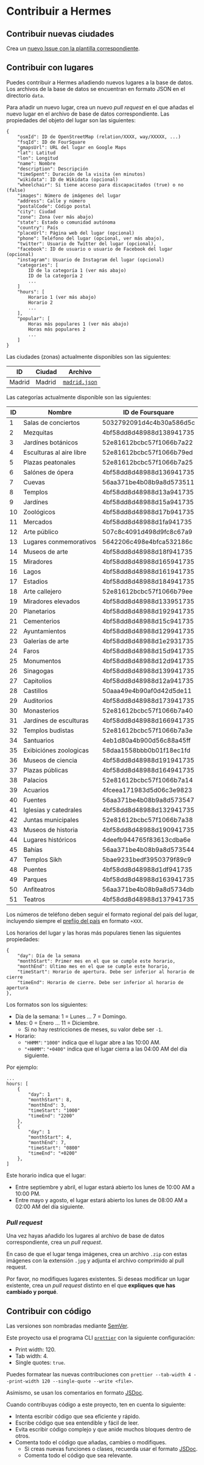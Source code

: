 # Contribuir a Hermes

## Contribuir nuevas ciudades

Crea un [nuevo Issue con la plantilla correspondiente](https://github.com/SrGMC/hermes-issues/issues/new?assignees=SrGMC&labels=city+request&template=es_city_request.md&title=%5BCIUDAD%5D+).

## Contribuir con lugares

Puedes contribuir a Hermes añadiendo nuevos lugares a la base de datos. Los archivos de la base de datos se encuentran en formato JSON en el directorio `data`.

Para añadir un nuevo lugar, crea un nuevo _pull request_ en el que añadas el nuevo lugar en el archivo de base de datos correspondiente. Las propiedades del objeto del lugar son las siguientes:

```
{
    "osmId": ID de OpenStreetMap (relation/XXXX, way/XXXXX, ...)
    "fsqId": ID de FourSquare
    "gmapsUrl": URL del lugar en Google Maps
    "lat": Latitud
    "lon": Longitud
    "name": Nombre
    "description": Descripción
    "timeSpent": Duración de la visita (en minutos)
    "wikidata": ID de Wikidata (opcional)
    "wheelchair": Si tiene acceso para discapacitados (true) o no (false)
    "images": Número de imágenes del lugar
    "address": Calle y número
    "postalCode": Código postal
    "city": Ciudad
    "zone": Zona (ver más abajo)
    "state": Estado o comunidad autónoma
    "country": País
    "placeUrl": Página web del lugar (opcional)
    "phone": Teléfono del lugar (opcional, ver más abajo),
    "twitter": Usuario de Twitter del lugar (opcional),
    "facebook": ID de usuario o usuario de Facebook del lugar (opcional)
    "instagram": Usuario de Instagram del lugar (opcional)
    "categories": [
        ID de la categoría 1 (ver más abajo)
        ID de la categoría 2
        ...
    ]
    "hours": [
        Horario 1 (ver más abajo)
        Horario 2
        ...
    ],
    "popular": [
        Horas más populares 1 (ver más abajo)
        Horas más populares 2
        ...
    ]
}
```

Las ciudades (zonas) actualmente disponibles son las siguientes:

| ID     | Ciudad | Archivo                                 |
| ------ | ------ | --------------------------------------- |
| Madrid | Madrid | [`madrid.json`](../../data/madrid.json) |

Las categorías actualmente disponible son las siguientes:

| ID  | Nombre                   | ID de Foursquare         |
| --- | ------------------------ | ------------------------ |
| 1   | Salas de conciertos      | 5032792091d4c4b30a586d5c |
| 2   | Mezquitas                | 4bf58dd8d48988d138941735 |
| 3   | Jardínes botánicos       | 52e81612bcbc57f1066b7a22 |
| 4   | Esculturas al aire libre | 52e81612bcbc57f1066b79ed |
| 5   | Plazas peatonales        | 52e81612bcbc57f1066b7a25 |
| 6   | Salónes de ópera         | 4bf58dd8d48988d136941735 |
| 7   | Cuevas                   | 56aa371be4b08b9a8d573511 |
| 8   | Templos                  | 4bf58dd8d48988d13a941735 |
| 9   | Jardínes                 | 4bf58dd8d48988d15a941735 |
| 10  | Zoológicos               | 4bf58dd8d48988d17b941735 |
| 11  | Mercados                 | 4bf58dd8d48988d1fa941735 |
| 12  | Arte público             | 507c8c4091d498d9fc8c67a9 |
| 13  | Lugares conmemorativos   | 5642206c498e4bfca532186c |
| 14  | Museos de arte           | 4bf58dd8d48988d18f941735 |
| 15  | Miradores                | 4bf58dd8d48988d165941735 |
| 16  | Lagos                    | 4bf58dd8d48988d161941735 |
| 17  | Estadios                 | 4bf58dd8d48988d184941735 |
| 18  | Arte callejero           | 52e81612bcbc57f1066b79ee |
| 19  | Miradores elevados       | 4bf58dd8d48988d133951735 |
| 20  | Planetarios              | 4bf58dd8d48988d192941735 |
| 21  | Cementerios              | 4bf58dd8d48988d15c941735 |
| 22  | Ayuntamientos            | 4bf58dd8d48988d129941735 |
| 23  | Galerías de arte         | 4bf58dd8d48988d1e2931735 |
| 24  | Faros                    | 4bf58dd8d48988d15d941735 |
| 25  | Monumentos               | 4bf58dd8d48988d12d941735 |
| 26  | Sinagogas                | 4bf58dd8d48988d139941735 |
| 27  | Capitolios               | 4bf58dd8d48988d12a941735 |
| 28  | Castillos                | 50aaa49e4b90af0d42d5de11 |
| 29  | Auditorios               | 4bf58dd8d48988d173941735 |
| 30  | Monasterios              | 52e81612bcbc57f1066b7a40 |
| 31  | Jardínes de esculturas   | 4bf58dd8d48988d166941735 |
| 32  | Templos budistas         | 52e81612bcbc57f1066b7a3e |
| 34  | Santuarios               | 4eb1d80a4b900d56c88a45ff |
| 35  | Exibiciónes zoologicas   | 58daa1558bbb0b01f18ec1fd |
| 36  | Museos de ciencia        | 4bf58dd8d48988d191941735 |
| 37  | Plazas públicas          | 4bf58dd8d48988d164941735 |
| 38  | Palacios                 | 52e81612bcbc57f1066b7a14 |
| 39  | Acuarios                 | 4fceea171983d5d06c3e9823 |
| 40  | Fuentes                  | 56aa371be4b08b9a8d573547 |
| 41  | Iglesias y catedrales    | 4bf58dd8d48988d132941735 |
| 42  | Juntas municipales       | 52e81612bcbc57f1066b7a38 |
| 43  | Museos de historia       | 4bf58dd8d48988d190941735 |
| 44  | Lugares históricos       | 4deefb944765f83613cdba6e |
| 45  | Bahías                   | 56aa371be4b08b9a8d573544 |
| 47  | Templos Sikh             | 5bae9231bedf3950379f89c9 |
| 48  | Puentes                  | 4bf58dd8d48988d1df941735 |
| 49  | Parques                  | 4bf58dd8d48988d163941735 |
| 50  | Anfiteatros              | 56aa371be4b08b9a8d5734db |
| 51  | Teatros                  | 4bf58dd8d48988d137941735 |

Los números de teléfono deben seguir el formato regional del país del lugar, incluyendo siempre el [prefijo del país](https://en.wikipedia.org/wiki/List_of_country_calling_codes) en formato `+XXX`.

Los horarios del lugar y las horas más populares tienen las siguientes propiedades:

```
{
    "day": Día de la semana
    "monthStart": Primer mes en el que se cumple este horario,
    "monthEnd": Ultimo mes en el que se cumple este horario,
    "timeStart": Horario de apertura. Debe ser inferior al horario de cierre
    "timeEnd": Horario de cierre. Debe ser inferior al horario de apertura
},
```

Los formatos son los siguientes:

-   Día de la semana: 1 = Lunes ... 7 = Domingo.
-   Mes: 0 = Enero ... 11 = Diciembre.
    -   Si no hay restricciones de meses, su valor debe ser `-1`.
-   Horario:
    -   `"HHMM"`: `"1000"` indica que el lugar abre a las 10:00 AM.
    -   `"+HHMM"`: `"+0400"` indica que el lugar cierra a las 04:00 AM del día siguiente.

Por ejemplo:

```
...
hours: [
    {
        "day": 1
        "monthStart": 8,
        "monthEnd": 3,
        "timeStart": "1000"
        "timeEnd": "2200"
    },
    {
        "day": 1
        "monthStart": 4,
        "monthEnd": 7,
        "timeStart": "0800"
        "timeEnd": "+0200"
    },
]
```

Este horario indica que el lugar:

-   Entre septiembre y abril, el lugar estará abierto los lunes de 10:00 AM a 10:00 PM.
-   Entre mayo y agosto, el lugar estará abierto los lunes de 08:00 AM a 02:00 AM del día siguiente.

### _Pull request_

Una vez hayas añadido los lugares al archivo de base de datos correspondiente, crea un _pull request_.

En caso de que el lugar tenga imágenes, crea un archivo `.zip` con estas imágenes con la extensión `.jpg` y adjunta el archivo comprimido al pull request.

Por favor, no modifiques lugares existentes. Si deseas modificar un lugar existente, crea un _pull request_ distinto en el que **expliques que has cambiado y porqué**.

## Contribuir con código

Las versiones son nombradas mediante [SemVer](https://semver.org/).

Este proyecto usa el programa CLI [`prettier`](https://prettier.io/) con la siguiente configuración:

-   Print width: 120.
-   Tab width: 4.
-   Single quotes: `true`.

Puedes formatear las nuevas contribuciones con `prettier --tab-width 4 --print-width 120 --single-quote --write <file>`.

Asímismo, se usan los comentarios en formato [JSDoc](https://jsdoc.app/).

Cuando contribuyas código a este proyecto, ten en cuenta lo siguiente:

-   Intenta escribir código que sea eficiente y rápido.
-   Escribe código que sea entendible y fácil de leer.
-   Evita escribir código complejo y que anide muchos bloques dentro de otros.
-   Comenta todo el código que añadas, cambies o modifiques.
    -   Si creas nuevas funciones o clases, recuerda usar el formato [JSDoc](https://jsdoc.app/).
    -   Comenta todo el código que sea relevante.
